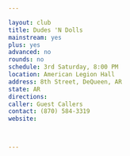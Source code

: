 ```yaml
---

layout: club
title: Dudes 'N Dolls
mainstream: yes
plus: yes
advanced: no
rounds: no
schedule: 3rd Saturday, 8:00 PM
location: American Legion Hall
address: 8th Street, DeQueen, AR
state: AR
directions: 
caller: Guest Callers
contact: (870) 584-3319
website: 



---
```


